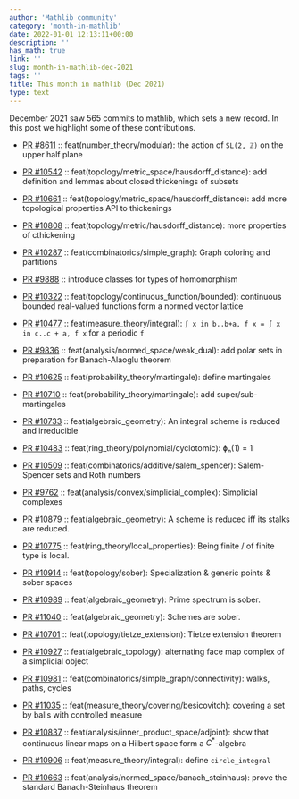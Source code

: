 ```yaml
---
author: 'Mathlib community'
category: 'month-in-mathlib'
date: 2022-01-01 12:13:11+00:00
description: ''
has_math: true
link: ''
slug: month-in-mathlib-dec-2021
tags: ''
title: This month in mathlib (Dec 2021)
type: text
---
```


December 2021 saw 565 commits to mathlib, which sets a new record.
In this post we highlight some of these contributions.

* [PR #8611](https://github.com/leanprover-community/mathlib/pull/8611) :: feat(number_theory/modular): the action of `SL(2, ℤ)` on the upper half plane

* [PR #10542](https://github.com/leanprover-community/mathlib/pull/10542) :: feat(topology/metric_space/hausdorff_distance): add definition and lemmas about closed thickenings of subsets
* [PR #10661](https://github.com/leanprover-community/mathlib/pull/10661) :: feat(topology/metric_space/hausdorff_distance): add more topological properties API to thickenings
* [PR #10808](https://github.com/leanprover-community/mathlib/pull/10808) :: feat(topology/metric/hausdorff_distance): more properties of cthickening

* [PR #10287](https://github.com/leanprover-community/mathlib/pull/10287) :: feat(combinatorics/simple_graph): Graph coloring and partitions
* [PR #9888](https://github.com/leanprover-community/mathlib/pull/9888) :: introduce classes for types of homomorphism

* [PR #10322](https://github.com/leanprover-community/mathlib/pull/10322) :: feat(topology/continuous_function/bounded): continuous bounded real-valued functions form a normed vector lattice

* [PR #10477](https://github.com/leanprover-community/mathlib/pull/10477) :: feat(measure_theory/integral): `∫ x in b..b+a, f x = ∫ x in c..c + a, f x` for a periodic `f`

* [PR #9836](https://github.com/leanprover-community/mathlib/pull/9836) :: feat(analysis/normed_space/weak_dual): add polar sets in preparation for Banach-Alaoglu theorem

* [PR #10625](https://github.com/leanprover-community/mathlib/pull/10625) :: feat(probability_theory/martingale): define martingales
* [PR #10710](https://github.com/leanprover-community/mathlib/pull/10710) :: feat(probability_theory/martingale): add super/sub-martingales

* [PR #10733](https://github.com/leanprover-community/mathlib/pull/10733) :: feat(algebraic_geometry): An integral scheme is reduced and irreducible

* [PR #10483](https://github.com/leanprover-community/mathlib/pull/10483) :: feat(ring_theory/polynomial/cyclotomic): ɸₙ(1) = 1

* [PR #10509](https://github.com/leanprover-community/mathlib/pull/10509) :: feat(combinatorics/additive/salem_spencer): Salem-Spencer sets and Roth numbers

* [PR #9762](https://github.com/leanprover-community/mathlib/pull/9762) :: feat(analysis/convex/simplicial_complex): Simplicial complexes

* [PR #10879](https://github.com/leanprover-community/mathlib/pull/10879) :: feat(algebraic_geometry): A scheme is reduced iff its stalks are reduced.

* [PR #10775](https://github.com/leanprover-community/mathlib/pull/10775) :: feat(ring_theory/local_properties): Being finite / of finite type is local.

* [PR #10914](https://github.com/leanprover-community/mathlib/pull/10914) :: feat(topology/sober): Specialization & generic points & sober spaces
* [PR #10989](https://github.com/leanprover-community/mathlib/pull/10989) :: feat(algebraic_geometry): Prime spectrum is sober.
* [PR #11040](https://github.com/leanprover-community/mathlib/pull/11040) :: feat(algebraic_geometry): Schemes are sober.

* [PR #10701](https://github.com/leanprover-community/mathlib/pull/10701) :: feat(topology/tietze_extension): Tietze extension theorem

* [PR #10927](https://github.com/leanprover-community/mathlib/pull/10927) :: feat(algebraic_topology): alternating face map complex of a simplicial object

* [PR #10981](https://github.com/leanprover-community/mathlib/pull/10981) :: feat(combinatorics/simple_graph/connectivity): walks, paths, cycles

* [PR #11035](https://github.com/leanprover-community/mathlib/pull/11035) :: feat(measure_theory/covering/besicovitch): covering a set by balls with controlled measure

* [PR #10837](https://github.com/leanprover-community/mathlib/pull/10837) :: feat(analysis/inner_product_space/adjoint): show that continuous linear maps on a Hilbert space form a $C^\ast$-algebra

* [PR #10906](https://github.com/leanprover-community/mathlib/pull/10906) :: feat(measure_theory/integral): define `circle_integral`

* [PR #10663](https://github.com/leanprover-community/mathlib/pull/10663) :: feat(analysis/normed_space/banach_steinhaus): prove the standard Banach-Steinhaus theorem
